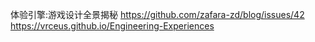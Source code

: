 体验引擎:游戏设计全景揭秘
https://github.com/zafara-zd/blog/issues/42
https://vrceus.github.io/Engineering-Experiences
